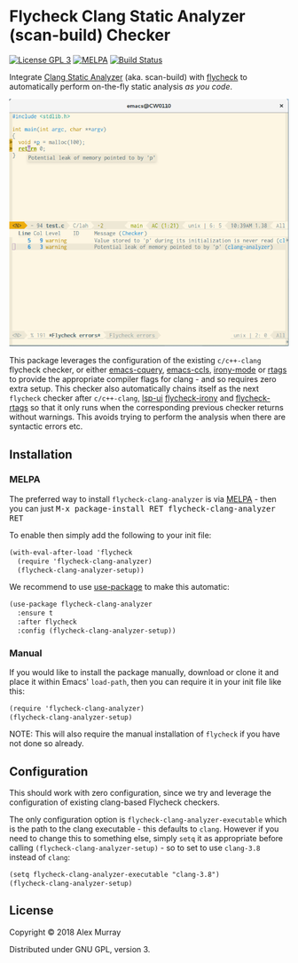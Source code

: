 # Flycheck Clang Static Analyzer (scan-build) Checker

[![License GPL 3](https://img.shields.io/badge/license-GPL_3-green.svg)](http://www.gnu.org/licenses/gpl-3.0.txt)
[![MELPA](http://melpa.org/packages/flycheck-clang-analyzer-badge.svg)](http://melpa.org/#/flycheck-clang-analyzer)
[![Build Status](https://travis-ci.org/alexmurray/flycheck-clang-analyzer.svg?branch=master)](https://travis-ci.org/alexmurray/flycheck-clang-analyzer)

Integrate [Clang Static Analyzer](https://clang-analyzer.llvm.org/)
(aka. scan-build) with [flycheck](http://www.flycheck.org) to automatically
perform on-the-fly static analysis *as you code*.

![flycheck-clang-analyzer screenshot](screenshots/flycheck-clang-analyzer.png)

This package leverages the configuration of the existing `c/c++-clang` flycheck
checker, or either
[emacs-cquery](https://github.com/cquery-project/emacs-cquery),
[emacs-ccls](https://github.com/MaskRay/emacs-ccls),
[irony-mode](https://github.com/Sarcasm/irony-mode/) or
[rtags](https://github.com/Andersbakken/rtags) to provide the appropriate
compiler flags for clang - and so requires zero extra setup. This checker also
automatically chains itself as the next `flycheck` checker after `c/c++-clang`,
[lsp-ui](https://github.com/emacs-lsp/lsp-ui)
[flycheck-irony](https://github.com/Sarcasm/flycheck-irony/) and
[flycheck-rtags](https://github.com/Andersbakken/rtags) so that it only runs
when the corresponding previous checker returns without warnings. This avoids
trying to perform the analysis when there are syntactic errors etc.

## Installation

### MELPA

The preferred way to install `flycheck-clang-analyzer` is via
[MELPA](http://melpa.org) - then you can just <kbd>M-x package-install RET
flycheck-clang-analyzer RET</kbd>

To enable then simply add the following to your init file:

```emacs-lisp
(with-eval-after-load 'flycheck
  (require 'flycheck-clang-analyzer)
  (flycheck-clang-analyzer-setup))
```

We recommend to use [use-package](https://github.com/jwiegley/use-package) to
make this automatic:

```emacs-lisp
(use-package flycheck-clang-analyzer
  :ensure t
  :after flycheck
  :config (flycheck-clang-analyzer-setup))
```

### Manual

If you would like to install the package manually, download or clone it and
place it within Emacs' `load-path`, then you can require it in your init file
like this:

```emacs-lisp
(require 'flycheck-clang-analyzer)
(flycheck-clang-analyzer-setup)
```

NOTE: This will also require the manual installation of `flycheck` if you have
not done so already.

## Configuration

This should work with zero configuration, since we try and leverage the
configuration of existing clang-based Flycheck checkers.

The only configuration option is `flycheck-clang-analyzer-executable` which is
the path to the clang executable - this defaults to `clang`. However if you
need to change this to something else, simply `setq` it as appropriate before
calling `(flycheck-clang-analyzer-setup)` - so to set to use `clang-3.8`
instead of `clang`:

```emacs-lisp
(setq flycheck-clang-analyzer-executable "clang-3.8")
(flycheck-clang-analyzer-setup)
```
## License

Copyright © 2018 Alex Murray

Distributed under GNU GPL, version 3.
